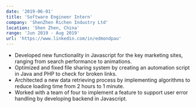 ```yaml
---
date: '2019-06-01'
title: 'Software Engineer Intern'
company: 'ShenZhen Richen Industry Ltd'
location: 'Shen Zhen, China'
range: 'Jun 2019 - Aug 2019'
url: 'https://www.linkedin.com/in/edmondpau'
---
```


- Developed new functionality in Javascript for the key marketing sites, ranging from search performance to animations.
- Optimized and fixed file sharing system by creating an automation script in Java and PHP to check for broken links.
- Architected a new data retrieving process by implementing algorithms to reduce loading time from 2 hours to 1 minute.
- Worked with a team of four to implement a feature to support user error handling by developing backend in Javascript.